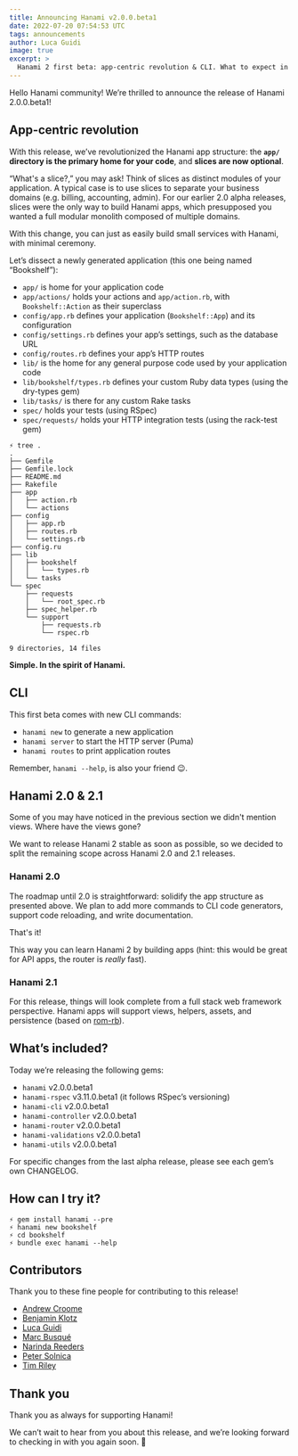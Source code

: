 ```yaml
---
title: Announcing Hanami v2.0.0.beta1
date: 2022-07-20 07:54:53 UTC
tags: announcements
author: Luca Guidi
image: true
excerpt: >
  Hanami 2 first beta: app-centric revolution & CLI. What to expect in 2.0 and 2.1.
---
```


Hello Hanami community! We’re thrilled to announce the release of Hanami 2.0.0.beta1!

## App-centric revolution

With this release, we’ve revolutionized the Hanami app structure: the **`app/` directory is the primary home for your code**, and **slices are now optional**.

“What's a slice?,” you may ask! Think of slices as distinct modules of your application. A typical case is to use slices to separate your business domains (e.g. billing, accounting, admin). For our earlier 2.0 alpha releases, slices were the only way to build Hanami apps, which presupposed you wanted a full modular monolith composed of multiple domains.

With this change, you can just as easily build small services with Hanami, with minimal ceremony.

Let’s dissect a newly generated application (this one being named “Bookshelf”):

- `app/` is home for your application code
- `app/actions/` holds your actions and `app/action.rb`, with `Bookshelf::Action` as their superclass
- `config/app.rb` defines your application (`Bookshelf::App`) and its configuration
- `config/settings.rb` defines your app’s settings, such as the database URL
- `config/routes.rb` defines your app’s HTTP routes
- `lib/` is the home for any general purpose code used by your application code
- `lib/bookshelf/types.rb` defines your custom Ruby data types (using the dry-types gem)
- `lib/tasks/` is there for any custom Rake tasks
- `spec/` holds your tests (using RSpec)
- `spec/requests/` holds your HTTP integration tests (using the rack-test gem)

```
⚡ tree .
.
├── Gemfile
├── Gemfile.lock
├── README.md
├── Rakefile
├── app
│   ├── action.rb
│   └── actions
├── config
│   ├── app.rb
│   ├── routes.rb
│   └── settings.rb
├── config.ru
├── lib
│   ├── bookshelf
│   │   └── types.rb
│   └── tasks
└── spec
    ├── requests
    │   └── root_spec.rb
    ├── spec_helper.rb
    └── support
        ├── requests.rb
        └── rspec.rb

9 directories, 14 files
```

**Simple. In the spirit of Hanami.**

## CLI

This first beta comes with new CLI commands:

- `hanami new` to generate a new application
- `hanami server` to start the HTTP server (Puma)
- `hanami routes` to print application routes

Remember, `hanami --help`, is also your friend 😉.

## Hanami 2.0 & 2.1

Some of you may have noticed in the previous section we didn't mention views. Where have the views gone?

We want to release Hanami 2 stable as soon as possible, so we decided to split the remaining scope across Hanami 2.0 and 2.1 releases.

### Hanami 2.0

The roadmap until 2.0 is straightforward: solidify the app structure as presented above. We plan to add more commands to CLI code generators, support code reloading, and write documentation.

That's it!

This way you can learn Hanami 2 by building apps (hint: this would be great for API apps, the router is _really_ fast).

### Hanami 2.1

For this release, things will look complete from a full stack web framework perspective. Hanami apps will support views, helpers, assets, and persistence (based on [rom-rb](https://rom-rb.org)).

## What’s included?

Today we’re releasing the following gems:

- `hanami` v2.0.0.beta1
- `hanami-rspec` v3.11.0.beta1 (it follows RSpec’s versioning)
- `hanami-cli` v2.0.0.beta1
- `hanami-controller` v2.0.0.beta1
- `hanami-router` v2.0.0.beta1
- `hanami-validations` v2.0.0.beta1
- `hanami-utils` v2.0.0.beta1

For specific changes from the last alpha release, please see each gem’s own CHANGELOG.

## How can I try it?

```
⚡ gem install hanami --pre
⚡ hanami new bookshelf
⚡ cd bookshelf
⚡ bundle exec hanami --help
```

## Contributors

Thank you to these fine people for contributing to this release!

- [Andrew Croome](https://github.com/andrewcroome)
- [Benjamin Klotz](https://github.com/tak1n)
- [Luca Guidi](https://github.com/jodosha)
- [Marc Busqué](https://github.com/waiting-for-dev)
- [Narinda Reeders](https://github.com/narinda)
- [Peter Solnica](https://github.com/timriley)
- [Tim Riley](https://github.com/timriley)

## Thank you

Thank you as always for supporting Hanami!

We can’t wait to hear from you about this release, and we’re looking forward to checking in with you again soon. 🌸
